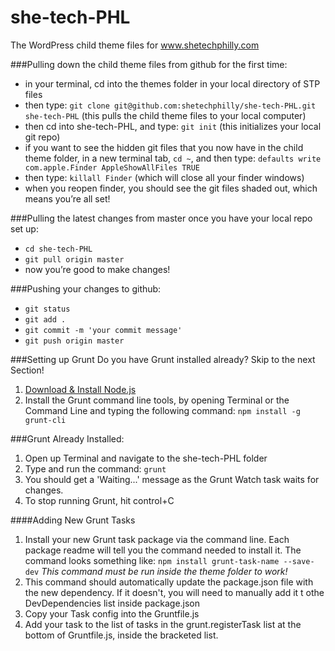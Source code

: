 she-tech-PHL
======

The WordPress child theme files for www.shetechphilly.com

###Pulling down the child theme files from github for the first time:

* in your terminal, cd into the themes folder in your local directory of STP files
* then type: `git clone git@github.com:shetechphilly/she-tech-PHL.git she-tech-PHL` (this pulls the child theme files to your local computer)
* then cd into she-tech-PHL, and type: `git init` (this initializes your local git repo)
* if you want to see the hidden git files that you now have in the child theme folder, in a new terminal tab, `cd ~`, and then type:  `defaults write com.apple.Finder AppleShowAllFiles TRUE`
* then type: `killall Finder` (which will close all your finder windows)
* when you reopen finder, you should see the git files shaded out, which means you’re all set!

###Pulling the latest changes from master once you have your local repo set up:

* `cd she-tech-PHL`
* `git pull origin master`
* now you’re good to make changes!

###Pushing your changes to github:

* `git status`
* `git add .`
* `git commit -m 'your commit message'`
* `git push origin master`


###Setting up Grunt
Do you have Grunt installed already? Skip to the next Section!

1. [Download & Install Node.js](http://nodejs.org/)
2. Install the Grunt command line tools, by opening Terminal or the Command Line and typing the following command: `npm install -g grunt-cli`

###Grunt Already Installed:
1. Open up Terminal and navigate to the she-tech-PHL folder
2. Type and run the command: `grunt`
3. You should get a 'Waiting...' message as the Grunt Watch task waits for changes.
4. To stop running Grunt, hit control+C

####Adding New Grunt Tasks
1. Install your new Grunt task package via the command line. Each package readme will tell you the command needed to install it. The command looks something like: `npm install grunt-task-name --save-dev` *This command must be run inside the theme folder to work!* 
2. This command should automatically update the package.json file with the new dependency. If it doesn't, you will need to manually add it t othe DevDependencies list inside package.json
3. Copy your Task config into the Gruntfile.js
4. Add your task to the list of tasks in the grunt.registerTask list at the bottom of Gruntfile.js, inside the bracketed list.
